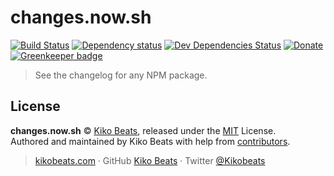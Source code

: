 # changes.now.sh

[![Build Status](https://img.shields.io/travis/Kikobeats/changes.now.sh/master.svg?style=flat-square)](https://travis-ci.org/Kikobeats/changes.now.sh)
[![Dependency status](https://img.shields.io/david/Kikobeats/changes.now.sh.svg?style=flat-square)](https://david-dm.org/Kikobeats/changes.now.sh)
[![Dev Dependencies Status](https://img.shields.io/david/dev/Kikobeats/changes.now.sh.svg?style=flat-square)](https://david-dm.org/Kikobeats/changes.now.sh#info=devDependencies)
[![Donate](https://img.shields.io/badge/donate-paypal-blue.svg?style=flat-square)](https://paypal.me/Kikobeats) [![Greenkeeper badge](https://badges.greenkeeper.io/Kikobeats/changes.now.sh.svg)](https://greenkeeper.io/)

> See the changelog for any NPM package.

## License

**changes.now.sh** © [Kiko Beats](https://kikobeats.com), released under the [MIT](https://github.com/Kikobeats/changes.now.sh/blob/master/LICENSE.md) License.<br>
Authored and maintained by Kiko Beats with help from [contributors](https://github.com/Kikobeats/changes.now.sh/contributors).

> [kikobeats.com](https://kikobeats.com) · GitHub [Kiko Beats](https://github.com/Kikobeats) · Twitter [@Kikobeats](https://twitter.com/Kikobeats)
